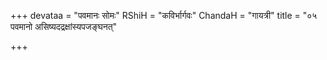 +++
devataa = "पवमानः सोमः"
RShiH = "कविर्भार्गवः"
ChandaH = "गायत्री"
title = "०५ पवमानो असिष्यदद्रक्षांस्यपजङ्घनत्"

+++
